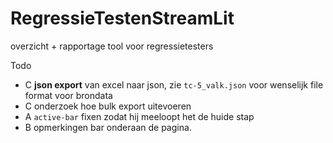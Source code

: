 # RegressieTestenStreamLit
overzicht + rapportage tool voor regressietesters

Todo 
* C **json export** van excel naar json, zie `tc-5_valk.json` voor wenselijk file format voor brondata
* C onderzoek hoe bulk export uitevoeren
* A `active-bar` fixen zodat hij meeloopt het de huide stap
* B opmerkingen bar onderaan de pagina.

    
  
